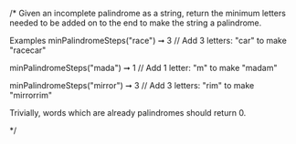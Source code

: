/*
Given an incomplete palindrome as a string, return the minimum letters needed to be added on to the end to make the string a palindrome.

Examples
minPalindromeSteps("race") ➞ 3
// Add 3 letters: "car" to make "racecar"

minPalindromeSteps("mada") ➞ 1
// Add 1 letter: "m" to make "madam"

minPalindromeSteps("mirror") ➞ 3
// Add 3 letters: "rim" to make "mirrorrim"

Trivially, words which are already palindromes should return 0.

*/